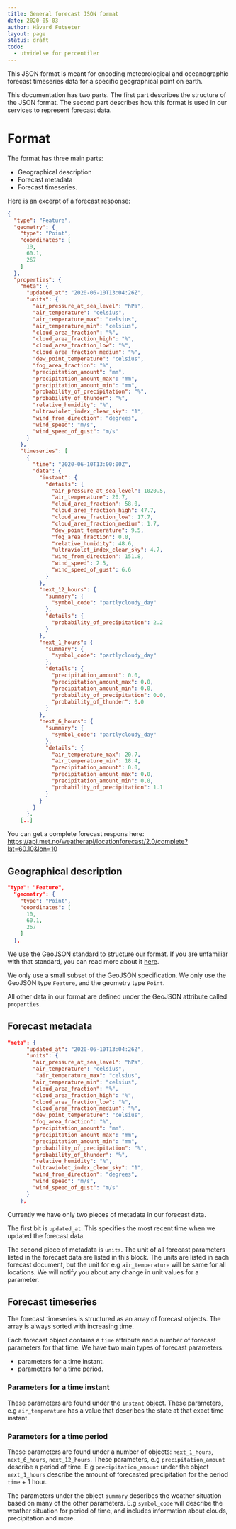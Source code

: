 ```yaml
---
title: General forecast JSON format
date: 2020-05-03
author: Håvard Futseter
layout: page
status: draft
todo:
  - utvidelse for percentiler
---
```


This JSON format is meant for encoding meteorological and oceanographic forecast timeseries data for a specific geographical point on earth.

This documentation has two parts. The first part describes the structure of the JSON format. The second part describes how this format is used in our services to represent forecast data.

# Format
The format has three main parts:
 - Geographical description
 - Forecast metadata
 - Forecast timeseries.

Here is an excerpt of a forecast response:

```json
{
  "type": "Feature",
  "geometry": {
    "type": "Point",
    "coordinates": [
      10,
      60.1,
      267
    ]
  },
  "properties": {
    "meta": {
      "updated_at": "2020-06-10T13:04:26Z",
      "units": {
        "air_pressure_at_sea_level": "hPa",
        "air_temperature": "celsius",
        "air_temperature_max": "celsius",
        "air_temperature_min": "celsius",
        "cloud_area_fraction": "%",
        "cloud_area_fraction_high": "%",
        "cloud_area_fraction_low": "%",
        "cloud_area_fraction_medium": "%",
        "dew_point_temperature": "celsius",
        "fog_area_fraction": "%",
        "precipitation_amount": "mm",
        "precipitation_amount_max": "mm",
        "precipitation_amount_min": "mm",
        "probability_of_precipitation": "%",
        "probability_of_thunder": "%",
        "relative_humidity": "%",
        "ultraviolet_index_clear_sky": "1",
        "wind_from_direction": "degrees",
        "wind_speed": "m/s",
        "wind_speed_of_gust": "m/s"
      }
    },
    "timeseries": [
      {
        "time": "2020-06-10T13:00:00Z",
        "data": {
          "instant": {
            "details": {
              "air_pressure_at_sea_level": 1020.5,
              "air_temperature": 20.7,
              "cloud_area_fraction": 58.0,
              "cloud_area_fraction_high": 47.7,
              "cloud_area_fraction_low": 17.7,
              "cloud_area_fraction_medium": 1.7,
              "dew_point_temperature": 9.5,
              "fog_area_fraction": 0.0,
              "relative_humidity": 48.6,
              "ultraviolet_index_clear_sky": 4.7,
              "wind_from_direction": 151.8,
              "wind_speed": 2.5,
              "wind_speed_of_gust": 6.6
            }
          },
          "next_12_hours": {
            "summary": {
              "symbol_code": "partlycloudy_day"
            },
            "details": {
              "probability_of_precipitation": 2.2
            }
          },
          "next_1_hours": {
            "summary": {
              "symbol_code": "partlycloudy_day"
            },
            "details": {
              "precipitation_amount": 0.0,
              "precipitation_amount_max": 0.0,
              "precipitation_amount_min": 0.0,
              "probability_of_precipitation": 0.0,
              "probability_of_thunder": 0.0
            }
          },
          "next_6_hours": {
            "summary": {
              "symbol_code": "partlycloudy_day"
            },
            "details": {
              "air_temperature_max": 20.7,
              "air_temperature_min": 18.4,
              "precipitation_amount": 0.0,
              "precipitation_amount_max": 0.0,
              "precipitation_amount_min": 0.0,
              "probability_of_precipitation": 1.1
            }
          }
        }
      },
    [..]
```

You can get a complete forecast respons here: https://api.met.no/weatherapi/locationforecast/2.0/complete?lat=60.10&lon=10

## Geographical description

```json
"type": "Feature",
  "geometry": {
    "type": "Point",
    "coordinates": [
      10,
      60.1,
      267
    ]
  },
```

We use the GeoJSON standard to structure our format. If you are unfamiliar with that standard, you can read more about it [here](https://geojson.org/).

We only use a small subset of the GeoJSON specification. We only use the GeoJSON type `Feature`, and the geometry type `Point`.

All other data in our format are defined under the GeoJSON attribute called `properties`.

## Forecast metadata

```json
"meta": {
      "updated_at": "2020-06-10T13:04:26Z",
      "units": {
        "air_pressure_at_sea_level": "hPa",
        "air_temperature": "celsius",
         "air_temperature_max": "celsius",
        "air_temperature_min": "celsius",
        "cloud_area_fraction": "%",
        "cloud_area_fraction_high": "%",
        "cloud_area_fraction_low": "%",
        "cloud_area_fraction_medium": "%",
        "dew_point_temperature": "celsius",
        "fog_area_fraction": "%",
        "precipitation_amount": "mm",
        "precipitation_amount_max": "mm",
        "precipitation_amount_min": "mm",
        "probability_of_precipitation": "%",
        "probability_of_thunder": "%",
        "relative_humidity": "%",
        "ultraviolet_index_clear_sky": "1",
        "wind_from_direction": "degrees",
        "wind_speed": "m/s",
        "wind_speed_of_gust": "m/s"
      }
    },
```

Currently we have only two pieces of metadata in our forecast data.

The first bit is `updated_at`. This specifies the most recent time when we updated the forecast data.

The second piece of metadata is `units`. The unit of all forecast parameters listed in the forecast data are listed in this block. The units are listed in each forecast document, but the unit for e.g `air_temperature` will be same for all locations. We will notify you about any change in unit values for a parameter.


## Forecast timeseries
The forecast timeseries is structured as an array of forecast objects. The array is always sorted with increasing time.

Each forecast object contains a `time` attribute and a number of forecast parameters for that time. We have two main types of forecast parameters:
- parameters for a time instant.
- parameters for a time period.


### Parameters for a time instant
These parameters are found under the `instant` object. These parameters, e.g `air_temperature` has a value that describes the state at that exact time instant.

### Parameters for a time period
These parameters are found under a number of objects: `next_1_hours`, `next_6_hours`, `next_12_hours`.  These parameters, e.g `precipitation_amount` describe a period of time. E.g `precipitation_amount` under the object `next_1_hours` describe the amount of forecasted precipitation for the period `time` + 1 hour.

The parameters under the object `summary` describes the weather situation based on many of the other parameters. E.g `symbol_code` will describe the weather situation for period of time, and includes information about clouds, precipitation and more.
